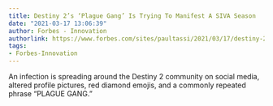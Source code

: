 ```yaml
---
title: Destiny 2’s ‘Plague Gang’ Is Trying To Manifest A SIVA Season
date: "2021-03-17 13:06:39"
author: Forbes - Innovation
authorlink: https://www.forbes.com/sites/paultassi/2021/03/17/destiny-2s-plague-gang-is-trying-to-manifest-a-siva-season/
tags:
- Forbes-Innovation
---
```

An infection is spreading around the Destiny 2 community on social media, altered profile pictures, red diamond emojis, and a commonly repeated phrase “PLAGUE GANG.”